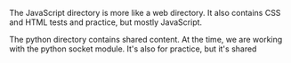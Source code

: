 The JavaScript directory is more like a web directory.
It also contains CSS and HTML tests and practice, but mostly JavaScript.

The python directory contains shared content.
At the time, we are working with the python socket module.
It's also for practice, but it's shared